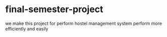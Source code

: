# final-semester-project
we make this project for perform hostel management system perform more efficiently and easily
